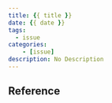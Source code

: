 ```yaml
---
title: {{ title }}
date: {{ date }}
tags:
  - issue
categories:
    - [issue]
description: No Description
---
```




## Reference
